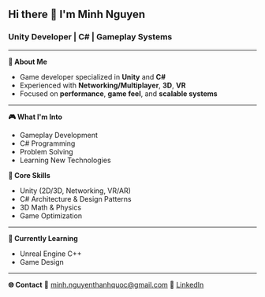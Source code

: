 ## Hi there 👋 I'm Minh Nguyen
### Unity Developer | C# | Gameplay Systems

---

**👋 About Me**
- Game developer specialized in **Unity** and **C#**  
- Experienced with **Networking/Multiplayer**, **3D**, **VR**
- Focused on **performance**, **game feel**, and **scalable systems**

---
**🎮 What I'm Into**
- Gameplay Development
- C# Programming
- Problem Solving
- Learning New Technologies

**🧠 Core Skills**
- Unity (2D/3D, Networking, VR/AR)
- C# Architecture & Design Patterns
- 3D Math & Physics
- Game Optimization
---

**🌱 Currently Learning**
- Unreal Engine C++
- Game Design

---

**🌐 Contact**
📧 minh.nguyenthanhquoc@gmail.com
🔗 [LinkedIn](https://linkedin.com/in/minhntq)
<!--
**ngthquocminh/ngthquocminh** is a ✨ _special_ ✨ repository because its `README.md` (this file) appears on your GitHub profile.

Here are some ideas to get you started:

- 🔭 I’m currently working on ...
- 🌱 I’m currently learning ...
- 👯 I’m looking to collaborate on ...
- 🤔 I’m looking for help with ...
- 💬 Ask me about ...
- 📫 How to reach me: ...
- 😄 Pronouns: ...
- ⚡ Fun fact: ...
-->
